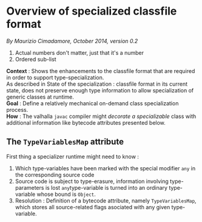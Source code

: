 # Overview of specialized classfile format
_By Maurizio Cimadamore, October 2014, version 0.2_

1. Actual numbers don't matter, just that it's a number
  1. Ordered sub-list

**Context** : Shows the enhancements to the classfile format that are required in order to support
type-specialization. 
<br>As described in State of the specialization : classfile format in its current state, does
not preserve enough type information to allow specialization of generic classes at runtime.
<br>**Goal** : Define a relatively mechanical on-demand class specialization process.
<br>**How** : The valhalla `javac` compiler might _decorate a specializable_ class with additional 
information like bytecode attributes presented below.

## The `TypeVariablesMap` attribute
First thing a specializer runtime might need to know :

1. Which type-variables have been marked with the special modifier `any` in the corresponding source code
  1. Source code is subject to type-erasure, information involving type-parameters is lost `any`type-variable is turned into an ordinary type-variable whose bound is `Object`.
  1. Resolution : Definition of a bytecode attribute, namely `TypeVariablesMap`, which stores all source-related flags asociated with any given type-variable.
